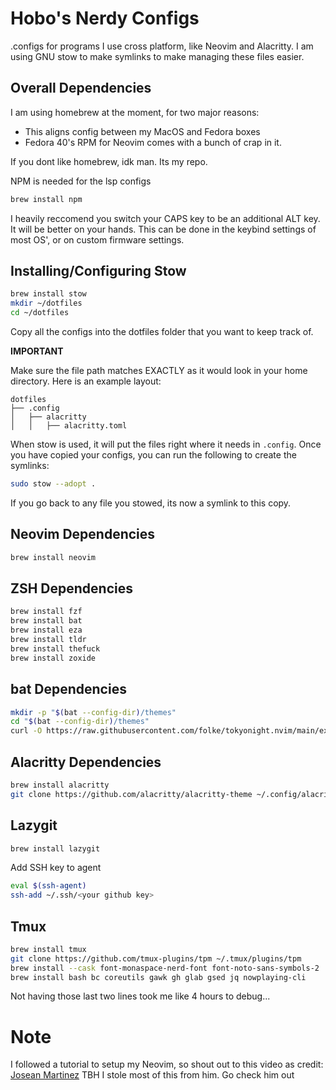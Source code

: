 # Hobo's Nerdy Configs

.configs for programs I use cross platform, like Neovim and Alacritty. I am using GNU stow to make symlinks to make managing these files easier.

## Overall Dependencies

I am using homebrew at the moment, for two major reasons:

- This aligns config between my MacOS and Fedora boxes
- Fedora 40's RPM for Neovim comes with a bunch of crap in it.

If you dont like homebrew, idk man. Its my repo.

NPM is needed for the lsp configs

```bash
brew install npm
```

I heavily reccomend you switch your CAPS key to be an additional ALT key. It will be better on your hands.
This can be done in the keybind settings of most OS', or on custom firmware settings.

## Installing/Configuring Stow

```bash
brew install stow
mkdir ~/dotfiles
cd ~/dotfiles
```

Copy all the configs into the dotfiles folder that you want to keep track of.

**IMPORTANT**

Make sure the file path matches EXACTLY as it would look in your home directory. Here is an example layout:

```
dotfiles
├── .config
│   ├── alacritty
│   │   ├── alacritty.toml

```

When stow is used, it will put the files right where it needs in `.config`.
Once you have copied your configs, you can run the following to create the symlinks:

```bash
sudo stow --adopt .
```

If you go back to any file you stowed, its now a symlink to this copy.

## Neovim Dependencies

```bash
brew install neovim
```

## ZSH Dependencies

```bash
brew install fzf
brew install bat
brew install eza
brew install tldr
brew install thefuck
brew install zoxide
```

## bat Dependencies

```bash
mkdir -p "$(bat --config-dir)/themes"
cd "$(bat --config-dir)/themes"
curl -O https://raw.githubusercontent.com/folke/tokyonight.nvim/main/extras/sublime/tokyonight_night.tmTheme
```

## Alacritty Dependencies

```bash
brew install alacritty
git clone https://github.com/alacritty/alacritty-theme ~/.config/alacritty/themes
```

## Lazygit

```bash
brew install lazygit
```

Add SSH key to agent

```bash
eval $(ssh-agent)
ssh-add ~/.ssh/<your github key>
```

## Tmux

```bash
brew install tmux
git clone https://github.com/tmux-plugins/tpm ~/.tmux/plugins/tpm
brew install --cask font-monaspace-nerd-font font-noto-sans-symbols-2
brew install bash bc coreutils gawk gh glab gsed jq nowplaying-cli
```

Not having those last two lines took me like 4 hours to debug...

# Note

I followed a tutorial to setup my Neovim, so shout out to this video as credit:
[Josean Martinez](https://www.youtube.com/watch?v=6pAG3BHurdM)
TBH I stole most of this from him. Go check him out
